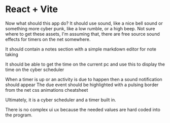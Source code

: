 # React + Vite

Now what should this app do?  It should use sound, like a nice bell sound or something more cyber punk,
like a low rumble, or a high beep.  Not sure where to get these assets, I'm assuming that,
there are free source sound effects for timers on the net somewhere.

It should contain a notes section with a simple markdown editor for note taking

It should be able to get the time on the current pc and use this to display the time
on the cyber scheduler

When a timer is up or an activity is due to happen then a sound notification should appear
The due event should be highlighted with a pulsing border from the net css animations cheatsheet

Ultimately, it is a cyber scheduler
and a timer built in.

There is no complex ui ux because the needed values are hard coded into the program.
